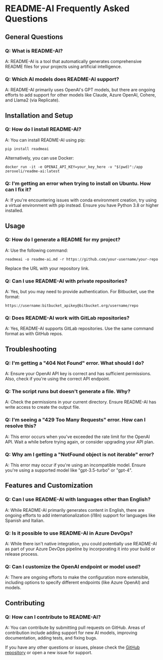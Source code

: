 # README-AI Frequently Asked Questions

## General Questions

### Q: What is README-AI?
A: README-AI is a tool that automatically generates comprehensive README files for your projects using artificial intelligence.

### Q: Which AI models does README-AI support?
A: README-AI primarily uses OpenAI's GPT models, but there are ongoing efforts to add support for other models like Claude, Azure OpenAI, Cohere, and Llama2 (via Replicate).

## Installation and Setup

### Q: How do I install README-AI?
A: You can install README-AI using pip:
```
pip install readmeai
```
Alternatively, you can use Docker:
```
docker run -it -e OPENAI_API_KEY=your_key_here -v "$(pwd)":/app zeroxeli/readme-ai:latest
```

### Q: I'm getting an error when trying to install on Ubuntu. How can I fix it?
A: If you're encountering issues with conda environment creation, try using a virtual environment with pip instead. Ensure you have Python 3.8 or higher installed.

## Usage

### Q: How do I generate a README for my project?
A: Use the following command:
```
readmeai -o readme-ai.md -r https://github.com/your-username/your-repo
```
Replace the URL with your repository link.

### Q: Can I use README-AI with private repositories?
A: Yes, but you may need to provide authentication. For Bitbucket, use the format:
```
https://username:bitbucket_apikey@bitbucket.org/username/repo
```

### Q: Does README-AI work with GitLab repositories?
A: Yes, README-AI supports GitLab repositories. Use the same command format as with GitHub repos.

## Troubleshooting

### Q: I'm getting a "404 Not Found" error. What should I do?
A: Ensure your OpenAI API key is correct and has sufficient permissions. Also, check if you're using the correct API endpoint.

### Q: The script runs but doesn't generate a file. Why?
A: Check the permissions in your current directory. Ensure README-AI has write access to create the output file.

### Q: I'm seeing a "429 Too Many Requests" error. How can I resolve this?
A: This error occurs when you've exceeded the rate limit for the OpenAI API. Wait a while before trying again, or consider upgrading your API plan.

### Q: Why am I getting a "NotFound object is not iterable" error?
A: This error may occur if you're using an incompatible model. Ensure you're using a supported model like "gpt-3.5-turbo" or "gpt-4".

## Features and Customization

### Q: Can I use README-AI with languages other than English?
A: While README-AI primarily generates content in English, there are ongoing efforts to add internationalization (i18n) support for languages like Spanish and Italian.

### Q: Is it possible to use README-AI in Azure DevOps?
A: While there isn't native integration, you could potentially use README-AI as part of your Azure DevOps pipeline by incorporating it into your build or release process.

### Q: Can I customize the OpenAI endpoint or model used?
A: There are ongoing efforts to make the configuration more extensible, including options to specify different endpoints (like Azure OpenAI) and models.

## Contributing

### Q: How can I contribute to README-AI?
A: You can contribute by submitting pull requests on GitHub. Areas of contribution include adding support for new AI models, improving documentation, adding tests, and fixing bugs.

If you have any other questions or issues, please check the [GitHub repository](https://github.com/eli64s/readme-ai) or open a new issue for support.


<!--
**OpenAI API Key**

An OpenAI API account and API key are needed to use readme-ai. Get started by creating an account [here](https://platform.openai.com/docs/quickstart/account-setup). Once you have an account, you can create an API key on the [API settings page](https://platform.openai.com/api-keys).

> [!WARNING]
>
> Before using readme-ai, its essential to understand the potential risks and costs associated with using AI-powered tools.
>
> * **Review Sensitive Information**: Ensure all content in your repository is free of sensitive information before running the tool. This project does not remove sensitive data from your codebase, nor from the output README file.
>
> * **API Usage Costs**: The OpenAI API is not free and costs can accumulate quickly! You will be charged for each request made by readme-ai. Be sure to monitor API usage costs using the [OpenAI API Usage Dashboard](https://platform.openai.com/account/usage).
-->
